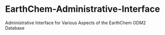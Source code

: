 # EarthChem-Administrative-Interface
Administrative Interface for Various Aspects of the EarthChem ODM2 Database
